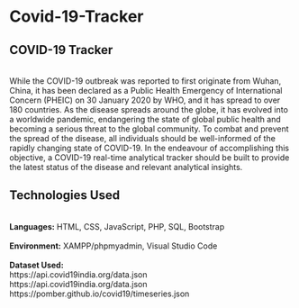 # Covid-19-Tracker

<h2>COVID-19 Tracker</h2>
<br>While the COVID-19 outbreak was reported to first originate from
Wuhan, China, it has been declared as a Public Health Emergency of
International Concern (PHEIC) on 30 January 2020 by WHO, and it has
spread to over 180 countries. As the disease spreads around the globe,
it has evolved into a worldwide pandemic, endangering the state of
global public health and becoming a serious threat to the global
community.
To combat and prevent the spread of the disease, all individuals should
be well-informed of the rapidly changing state of COVID-19. In the
endeavour of accomplishing this objective, a COVID-19 real-time
analytical tracker should be built to provide the latest status of the
disease and relevant analytical insights.
<br><h2> Technologies Used </h2>
<br><b> Languages:</b> HTML, CSS, JavaScript, PHP, SQL, Bootstrap
<br><br><b> Environment:</b> XAMPP/phpmyadmin, Visual Studio Code
<br><br><b> Dataset Used:</b> <br>https://api.covid19india.org/data.json <br>https://api.covid19india.org/data.json <br>https://pomber.github.io/covid19/timeseries.json
